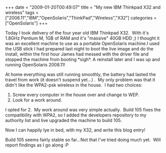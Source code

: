 +++
date = "2009-01-20T00:49:07"
title = "My new IBM Thinkpad X32 and wireless"
tags = ["2008.11","IBM","OpenSolaris","ThinkPad","Wireless","X32"]
categories = ["OpenSolaris"]
+++

Today I took delivery of the four year old IBM Thinkpad X32.  With it's 1.8GHz Pentium M, 1GB of RAM and it's "massive" 40GB HDD ;) I thought it was an excellent machine to use as a portable OpenSolaris machine.I used the USB stick I had prepared last night to boot the live image and do the install, within the first hour James had messed with the driver file and stopped the machine from booting \*sigh\*.
A reinstall later and I was up and running OpenSolaris 2008.11!

At home everything was still running smoothly, the battery had lasted the travel from work (it doesn't suspend yet...) .  My only problem was that it didn't like the WPA2-psk wireless in the house.  I had two choices:
1) Screw every computer in the house over and change to WEP.
2) Look for a work around.

I opted for 2.  My work around was very simple actually.  Build 105 fixes the compatibility with WPA2, so I added the developers repository to my authority list and live upgraded the machine to build 105.

Now I can happily lye in bed, with my X32, and write this blog entry!

Build 105 seems fairly stable so far...Not that I've tried doing much yet.  Will report findings as I go along :P
